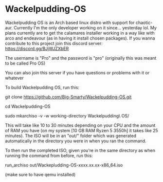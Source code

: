 # Wackelpudding-OS
Wackelpudding OS is an Arch based linux distro with support for chaotic-aur.
Currently I'm the only developer working on it since... yesterday lol.
My plans currently are to get the calamares installer working in a way like with arco and endeavour (as in having it install chosen packages).
If you wanna contribute to this project join this discord server: https://discord.gg/BJjWJZXbER

The username is "Pro" and the password is "pro" (originally this was meant to be called Pro OS)

You can also join this server if you have questions or problems with it or whatever

To build Wackelpudding OS, run this:

git clone https://github.com/Big-Smarty/Wackelpudding-OS.git

cd Wackelpudding-OS

sudo mkarchiso -v -w working-directory Wackelpudding\ OS/

This will take like 10 to 30 minutes depending on your CPU and the amount of RAM you have (on my system [10 GB RAM Ryzen 5 3550h] it takes like 25 minutes).
The ISO will be in an "out/" folder which was generated automatically in the directory you were in when you ran the command.

To then run the completed ISO, given you're in the same directory as when running the command from before, run this:

run_archiso out/Wackepludding-OS-xxxx.xx.xx-x86_64.iso

(make sure to have qemu installed)

